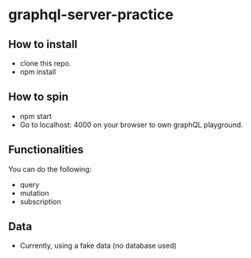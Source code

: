 # graphql-server-practice

## How to install
- clone this repo.
- npm install

## How to spin
- npm start
- Go to localhost: 4000 on your browser to own graphQL playground.

## Functionalities
You can do the following:
- query
- mutation
- subscription

## Data
- Currently, using a fake data (no database used)
